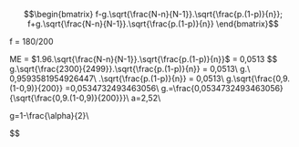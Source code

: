 

$$\begin{bmatrix}
f-g.\sqrt{\frac{N-n}{N-1}}.\sqrt{\frac{p.(1-p)}{n}}; f+g.\sqrt{\frac{N-n}{N-1}}.\sqrt{\frac{p.(1-p)}{n}}
\end{bmatrix}$$

f = 180/200

ME = $1.96.\sqrt{\frac{N-n}{N-1}}.\sqrt{\frac{p.(1-p)}{n}}$ = 0,0513
$$
g.\sqrt{\frac{2300}{2499}}.\sqrt{\frac{p.(1-p)}{n}} = 0,0513\\
g.\ 0,9593581954926447\ .\sqrt{\frac{p.(1-p)}{n}} = 0,0513\\
g.\sqrt{\frac{0,9.(1-0,9)}{200}} =0,0534732493463056\\
g.=\frac{0,0534732493463056}{\sqrt{\frac{0,9.(1-0,9)}{200}}}\\
a=2,52\\

g=1-\frac{\alpha}{2}\\
$$


